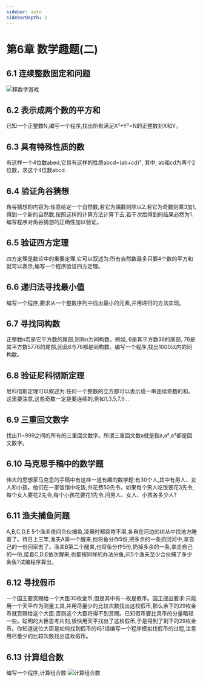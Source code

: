 ```yaml
---
sidebar: auto
sidebarDepth: 2
---
```


#  第6章 数学趣题(二)

##  6.1 连续整数固定和问题
![移数字游戏](/study/algorithm/6.1.png)

##  6.2 表示成两个数的平方和
已知一个正整数N,编写一个程序,找出所有满足X²+Y²=N的正整数对X和Y。

##  6.3 具有特殊性质的数
有这样一个4位数abed,它具有这样的性质abcd=(ab+cd)², 其中, ab和cd为两个2位数，求这个4位数abcd.

##  6.4 验证角谷猜想
角谷猜想的内容为:任意给定一个自然数,若它为偶数则除以2,若它为奇数则乘3加1,得到一个新的自然数,按照这样的计算方法计算下去,若干次后得到的结果必然为1.编写程序对角谷猜想的正确性加以验证。

##  6.5 验证四方定理
四方定理是数论中的重要定理,它可以叙述为:所有自然数最多只要4个数的平方和就可以表示,编写一个程序验证四方定理。

##  6.6 递归法寻找最小值
编写一个程序,要求从一个整数序列中找出最小的元素,并用递归的方法实现。

##  6.7 寻找同构数
正整数n若是它平方数的尾部,则称n为同构数。例如, 6是其平方数36的尾部, 76是其平方数5776的尾部,因此6与76都是同构数。编写一个程序,找出1000以内的同构数。

##  6.8 验证尼科彻斯定理
尼科彻斯定理可以叙述为:任何一个整数的立方都可以表示成一串连续奇数的和。这里要注意,这些奇数一定是要连续的,例如1,3,5,7,9...

##  6.9 三重回文数字
找出11~999之间的所有的三重回文数字。所谓三重回文数a就是指a,a²,a³都是回文数字。

##  6.10 马克思手稿中的数学题
伟大的思想家马克思的手稿中有这样一道有趣的数学题:有30个人,其中有男人、女人和小孩。他们在一家饭馆中吃饭,共花费50先令。如果每个男人吃饭要花3先令,每个女人要花2先令,每个小孩花要花1先令,问男人、女人、小孩各多少人?

##  6.11 渔夫捕鱼问题
A,B,C,D,E 5个渔夫夜间合伙捕鱼,凌晨时都疲倦不堪,各自在河边的树丛中找地方睡着了。待日上三竿,渔夫A第一个醒来,他将鱼分作5份,把多余的一条扔回河中,拿自己的一份回家去了。渔夫B第二个醒来,也将鱼分作5份,扔掉多余的一条,拿走自己的一份,接着C,D,E依次醒来,也都按同样的办法分鱼,问5个渔夫至少合伙捕了多少条鱼?试编程序算出。

##  6.12 寻找假币
一个国王要赏赐给一个大臣30枚金币,但是其中有一枚是假币。国王提出要求:只能用一个天平作为测量工具,并用尽量少的比较次数找出这校假币,那么余下的29枚金币就赏赐给这个大臣;否则这个大臣将得不到赏赐。已知假币要比真币的分量略轻一些。聪明的大臣思考片刻,很快用天平找出了这枚假币,于是得到了剩下的29枚金币。你知道这位大臣是如何找到假币的吗?请编写一个程序模拟找假币的过程,注意用尽量少的比较次数找出这枚假币。

##  6.13 计算组合数
编写一个程序,计算组合数
![计算组合数](/study/algorithm/6.13.png)
